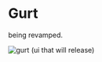 # Gurt
being revamped.

![gurt](https://github.com/user-attachments/assets/42397bfa-5e44-49ee-83ac-60d0dd39f8d7)
(ui that will release)
